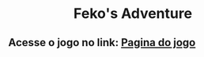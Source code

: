 <h1 style="text-align: center;">Feko's Adventure</h1>


## Acesse o jogo no link: <a href="https://fekow.github.io/Feko-Adventure/">Pagina do jogo</a>

